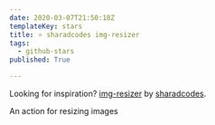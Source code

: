 ```yaml
---
date: 2020-03-07T21:50:18Z
templateKey: stars
title: ⭐ sharadcodes img-resizer
tags:
  - github-stars
published: True

---
```


Looking for inspiration? [img-resizer](https://github.com/sharadcodes/img-resizer) by [sharadcodes](https://github.com/sharadcodes).

An action for resizing images
